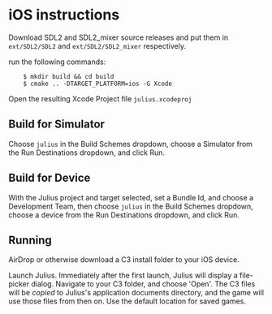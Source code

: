 # iOS instructions

Download SDL2 and SDL2_mixer source releases and put them in `ext/SDL2/SDL2` and `ext/SDL2/SDL2_mixer` respectively.

run the following commands:

```
	$ mkdir build && cd build
	$ cmake .. -DTARGET_PLATFORM=ios -G Xcode
```

Open the resulting Xcode Project file `julius.xcodeproj`

## Build for Simulator
Choose `julius` in the Build Schemes dropdown, choose a Simulator from the Run Destinations dropdown, and click Run.

## Build for Device
With the Julius project and target selected, set a Bundle Id, and choose a Development Team, then choose `julius` in the Build Schemes dropdown, choose a device from the Run Destinations dropdown, and click Run.

## Running
AirDrop or otherwise download a C3 install folder to your iOS device.

Launch Julius. Immediately after the first launch, Julius will display a file-picker dialog.  Navigate to your C3 folder, and choose 'Open'. The C3 files will be *copied* to Julius's application documents directory, and the game will use those files from then on. Use the default location for saved games.